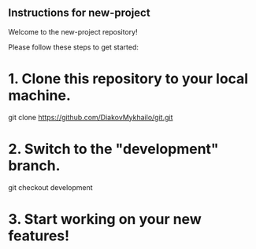 ## Instructions for new-project

Welcome to the new-project repository!

Please follow these steps to get started:

# 1. Clone this repository to your local machine.

git clone https://github.com/DiakovMykhailo/git.git

# 2. Switch to the "development" branch.

git checkout development

# 3. Start working on your new features!

